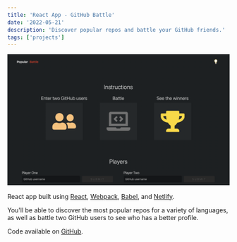 ```yaml
---
title: 'React App - GitHub Battle'
date: '2022-05-21'
description: 'Discover popular repos and battle your GitHub friends.'
tags: ['projects']
---
```


![GitHub Battle project](./github-battle.png)

React app built using [React](https://reactjs.org), [Webpack](https://webpack.js.org), [Babel](https://babeljs.io), and [Netlify](https://www.netlify.com).

You'll be able to discover the most popular repos for a variety of languages, as well as battle two GitHub users to see who has a better profile.

Code available on [GitHub](https://github.com/eneax/github-battle).
